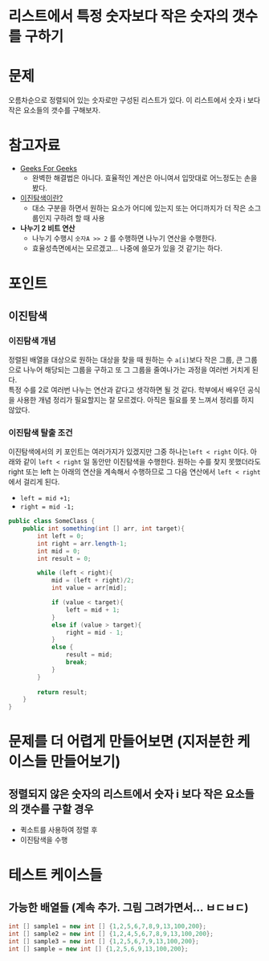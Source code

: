 # 리스트에서 특정 숫자보다 작은 숫자의 갯수를 구하기
# 문제
오름차순으로 정렬되어 있는 숫자로만 구성된 리스트가 있다. 이 리스트에서 숫자 i 보다 작은 요소들의 갯수를 구해보자.  

# 참고자료
 - [Geeks For Geeks](https://www.geeksforgeeks.org/count-smaller-equal-elements-sorted-array/)
    - 완벽한 해결법은 아니다. 효율적인 계산은 아니여서 입맛대로 어느정도는 손을 봤다.
 - [이진탐색이란?](https://cjh5414.github.io/binary-search/)
    - 대소 구분을 하면서 원하는 요소가 어디에 있는지 또는 어디까지가 더 작은 소그룹인지 구하려 할 때 사용
 - **나누기 2 비트 연산**  
    - 나누기 수행시 `숫자A >> 2` 를 수행하면 나누기 연산을 수행한다.
    - 효율성측면에서는 모르겠고... 나중에 쓸모가 있을 것 같기는 하다. 

# 포인트
## 이진탐색
### 이진탐색 개념
정렬된 배열을 대상으로 원하는 대상을 찾을 때 원하는 수 `a[i]`보다 작은 그룹, 큰 그룹으로 나누어 해당되는 그룹을 구하고 또 그 그룹을 줄여나가는 과정을 여러번 거치게 된다.  
특정 수를 2로 여러번 나누는 연산과 같다고 생각하면 될 것 같다. 학부에서 배우던 공식을 사용한 개념 정리가 필요할지는 잘 모르겠다. 아직은 필요를 못 느껴서 정리를 하지 않았다.  
  
### 이진탐색 탈출 조건
이진탐색에서의 키 포인트는 여러가지가 있겠지만 그중 하나는`left < right` 이다. 아래와 같이 `left < right` 일 동안만 이진탐색을 수행한다. 원하는 수를 찾지 못했더라도 right 또는 left 는 아래의 연산을 계속해서 수행하므로 그 다음 연산에서 `left < right`에서 걸리게 된다.
- `left = mid +1;` 
- `right = mid -1;`
 
```java
public class SomeClass {
    public int something(int [] arr, int target){
        int left = 0;
        int right = arr.length-1;
        int mid = 0;
        int result = 0;

        while (left < right){
            mid = (left + right)/2;
            int value = arr[mid];

            if (value < target){
            	left = mid + 1;
            }
            else if (value > target){
                right = mid - 1;            	
            }
            else {
            	result = mid;
                break;
            }
        }
    
        return result;
    }
}
```

# 문제를 더 어렵게 만들어보면 (지저분한 케이스들 만들어보기)
## 정렬되지 않은 숫자의 리스트에서 숫자 i 보다 작은 요소들의 갯수를 구할 경우
 - 퀵소트를 사용하여 정렬 후 
 - 이진탐색을 수행

# 테스트 케이스들
## 가능한 배열들 (계속 추가. 그림 그려가면서... ㅂㄷㅂㄷ)
```java
int [] sample1 = new int [] {1,2,5,6,7,8,9,13,100,200};
int [] sample2 = new int [] {1,2,4,5,6,7,8,9,13,100,200};
int [] sample3 = new int [] {1,2,5,6,7,9,13,100,200};
int [] sample = new int [] {1,2,5,6,9,13,100,200};
```


